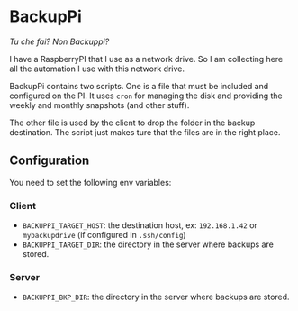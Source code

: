 # BackupPi

_Tu che fai? Non Backuppi?_

I have a RaspberryPI that I use as a network drive. So I am collecting here all the automation I use with this network drive.

BackupPi contains two scripts. One is a file that must be included and configured on the PI. It uses `cron` for managing the disk and providing the weekly and monthly snapshots (and other stuff).

The other file is used by the client to drop the folder in the backup destination. The script just makes ture that the files are in the right place.

## Configuration

You need to set the following env variables:

### Client

 * `BACKUPPI_TARGET_HOST`:  the destination host, ex: `192.168.1.42` or `mybackupdrive` (if configured in `.ssh/config`)
 * `BACKUPPI_TARGET_DIR`: the directory in the server where backups are stored.

 ### Server
 
  * `BACKUPPI_BKP_DIR`:  the directory in the server where backups are stored.